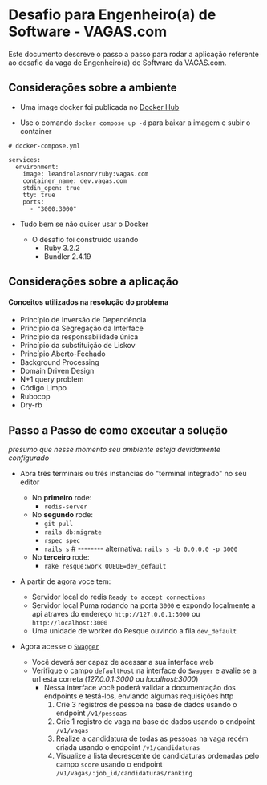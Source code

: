 # Desafio para Engenheiro(a) de Software - VAGAS.com

Este documento descreve o passo a passo para rodar a aplicação referente ao desafio da vaga de Engenheiro(a) de Software da VAGAS.com.

## Considerações sobre a ambiente

* Uma image docker foi publicada no [Docker Hub](https://hub.docker.com/layers/leandrolasnor/ruby/vagas.com/images/sha256-cd6cb61240550fb705a38862790902f1a96bcfd2824e357a006682b498fe1d1f?context=explore)

* Use o comando `docker compose up -d` para baixar a imagem e subir o container

```
# docker-compose.yml

services:
  environment:
    image: leandrolasnor/ruby:vagas.com
    container_name: dev.vagas.com
    stdin_open: true
    tty: true
    ports:
      - "3000:3000"
```
* Tudo bem se não quiser usar o Docker 

  * O desafio foi construído usando
    * Ruby 3.2.2
    * Bundler 2.4.19

## Considerações sobre a aplicação

#### Conceitos utilizados na resolução do problema
* Princípio de Inversão de Dependência
* Princípio da Segregação da Interface
* Princípio da responsabilidade única
* Princípio da substituição de Liskov
* Princípio Aberto-Fechado
* Background Processing
* Domain Driven Design
* N+1 query problem
* Código Limpo
* Rubocop
* Dry-rb

## Passo a Passo de como executar a solução

_presumo que nesse momento seu ambiente esteja devidamente configurado_

* Abra três terminais ou três instancias do "terminal integrado" no seu editor
  * No **primeiro** rode:
    * `redis-server`
  * No **segundo** rode:
    * `git pull`
    * `rails db:migrate`
    * `rspec spec` 
    * `rails s` # -------- alternativa: `rails s -b 0.0.0.0 -p 3000`
  * No **terceiro** rode:
    * `rake resque:work QUEUE=dev_default`

* A partir de agora voce tem:
  * Servidor local do redis `Ready to accept connections`
  * Servidor local Puma rodando na porta `3000` e expondo localmente a api atraves do endereço `http://127.0.0.1:3000` ou `http://localhost:3000`
  * Uma unidade de worker do Resque ouvindo a fila `dev_default`
* Agora acesse o [`Swagger`](http://127.0.0.1:3000/api-docs)
  * Você deverá ser capaz de acessar a sua interface web
  * Verifique o campo `defaultHost` na interface do [`Swagger`](http://localhost:3000/api-docs) e avalie se a url esta correta (_127.0.0.1:3000_ ou _localhost:3000_)
    * Nessa interface você poderá validar a documentação dos endpoints e testá-los, enviando algumas requisições http
      1. Crie 3 registros de pessoa na base de dados usando o endpoint `/v1/pessoas`
      2. Crie 1 registro de vaga na base de dados usando o endpoint `/v1/vagas`
      3. Realize a candidatura de todas as pessoas na vaga recém criada usando o endpoint `/v1/candidaturas`
      4. Visualize a lista decrescente de candidaturas ordenadas pelo campo `score` usando o endpoint `/v1/vagas/:job_id/candidaturas/ranking`
